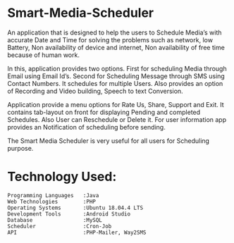 # Smart-Media-Scheduler


   An application that is designed to help the users to Schedule Media’s with accurate Date and Time for solving the problems such as network, low Battery, Non availability of device and internet, Non availability of free time because of human work.
  
   In this, application provides two options. First for scheduling Media through Email using Email Id’s. Second for Scheduling Message through SMS using Contact Numbers. It schedules for multiple Users. Also provides an option of Recording and Video building, Speech to text Conversion. 
  
   Application provide a menu options for Rate Us, Share, Support and Exit. It contains tab-layout on front for displaying Pending and completed Schedules. Also User can Reschedule or Delete it. For user information app provides an Notification of scheduling before sending. 
  
   The Smart Media Scheduler is very useful for all users for Scheduling purpose.
  
  
# Technology Used:

    Programming Languages   :Java
    Web Technologies        :PHP
    Operating Systems       :Ubuntu 18.04.4 LTS
    Development Tools       :Android Studio
    Database                :MySQL
    Scheduler               :Cron-Job
    API                     :PHP-Mailer, Way2SMS





